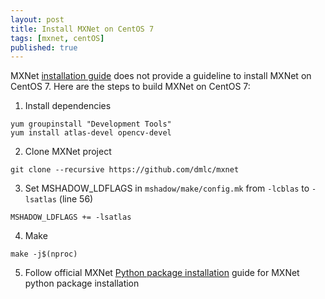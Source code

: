 ```yaml
---
layout: post
title: Install MXNet on CentOS 7
tags: [mxnet, centOS]
published: true
---
```


MXNet [installation guide](http://mxnet.readthedocs.io/en/latest/how_to/build.html) does not provide a guideline to install MXNet on CentOS 7. Here are the steps to build MXNet on CentOS 7:

1. Install dependencies

  ```
  yum groupinstall "Development Tools" 
  yum install atlas-devel opencv-devel

  ```
  
2. Clone MXNet project

  ```
  git clone --recursive https://github.com/dmlc/mxnet

  ```
  
3. Set MSHADOW_LDFLAGS in `mshadow/make/config.mk` from `-lcblas` to `-lsatlas` (line 56)

  ```
  MSHADOW_LDFLAGS += -lsatlas
  ```
  
4. Make

  ```
  make -j$(nproc)

  ```
  
5. Follow official MXNet [Python package installation](http://mxnet.readthedocs.io/en/latest/how_to/build.html#python-package-installation) guide for MXNet python package installation

